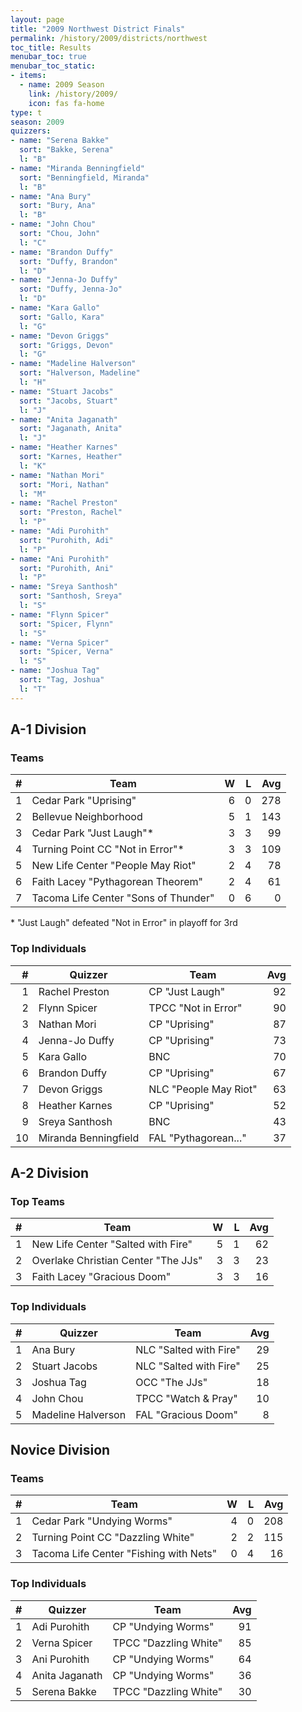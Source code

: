 ```yaml
---
layout: page
title: "2009 Northwest District Finals"
permalink: /history/2009/districts/northwest
toc_title: Results
menubar_toc: true
menubar_toc_static:
- items:
  - name: 2009 Season
    link: /history/2009/
    icon: fas fa-home
type: t
season: 2009
quizzers:
- name: "Serena Bakke"
  sort: "Bakke, Serena"
  l: "B"
- name: "Miranda Benningfield"
  sort: "Benningfield, Miranda"
  l: "B"
- name: "Ana Bury"
  sort: "Bury, Ana"
  l: "B"
- name: "John Chou"
  sort: "Chou, John"
  l: "C"
- name: "Brandon Duffy"
  sort: "Duffy, Brandon"
  l: "D"
- name: "Jenna-Jo Duffy"
  sort: "Duffy, Jenna-Jo"
  l: "D"
- name: "Kara Gallo"
  sort: "Gallo, Kara"
  l: "G"
- name: "Devon Griggs"
  sort: "Griggs, Devon"
  l: "G"
- name: "Madeline Halverson"
  sort: "Halverson, Madeline"
  l: "H"
- name: "Stuart Jacobs"
  sort: "Jacobs, Stuart"
  l: "J"
- name: "Anita Jaganath"
  sort: "Jaganath, Anita"
  l: "J"
- name: "Heather Karnes"
  sort: "Karnes, Heather"
  l: "K"
- name: "Nathan Mori"
  sort: "Mori, Nathan"
  l: "M"
- name: "Rachel Preston"
  sort: "Preston, Rachel"
  l: "P"
- name: "Adi Purohith"
  sort: "Purohith, Adi"
  l: "P"
- name: "Ani Purohith"
  sort: "Purohith, Ani"
  l: "P"
- name: "Sreya Santhosh"
  sort: "Santhosh, Sreya"
  l: "S"
- name: "Flynn Spicer"
  sort: "Spicer, Flynn"
  l: "S"
- name: "Verna Spicer"
  sort: "Spicer, Verna"
  l: "S"
- name: "Joshua Tag"
  sort: "Tag, Joshua"
  l: "T"
---
```


## A-1 Division

### Teams

|    # | Team                                 |    W |    L |  Avg |
| ---: | ------------------------------------ | ---: | ---: | ---: |
|    1 | Cedar Park "Uprising"                |    6 |    0 |  278 |
|    2 | Bellevue Neighborhood                |    5 |    1 |  143 |
|    3 | Cedar Park "Just Laugh"*             |    3 |    3 |   99 |
|    4 | Turning Point CC "Not in Error"*     |    3 |    3 |  109 |
|    5 | New Life Center "People May Riot"    |    2 |    4 |   78 |
|    6 | Faith Lacey "Pythagorean Theorem"    |    2 |    4 |   61 |
|    7 | Tacoma Life Center "Sons of Thunder" |    0 |    6 |    0 |

\* "Just Laugh" defeated "Not in Error" in playoff for 3rd

### Top Individuals

|    # | Quizzer              | Team                  |  Avg |
| ---: | -------------------- | --------------------- | ---: |
|    1 | Rachel Preston       | CP "Just Laugh"       |   92 |
|    2 | Flynn Spicer         | TPCC "Not in Error"   |   90 |
|    3 | Nathan Mori          | CP "Uprising"         |   87 |
|    4 | Jenna-Jo Duffy       | CP "Uprising"         |   73 |
|    5 | Kara Gallo           | BNC                   |   70 |
|    6 | Brandon Duffy        | CP "Uprising"         |   67 |
|    7 | Devon Griggs         | NLC "People May Riot" |   63 |
|    8 | Heather Karnes       | CP "Uprising"         |   52 |
|    9 | Sreya Santhosh       | BNC                   |   43 |
|   10 | Miranda Benningfield | FAL "Pythagorean..."  |   37 |

## A-2 Division

### Top Teams

|    # | Team                                |    W |    L |  Avg |
| ---: | ----------------------------------- | ---: | ---: | ---: |
|    1 | New Life Center "Salted with Fire"  |    5 |    1 |   62 |
|    2 | Overlake Christian Center "The JJs" |    3 |    3 |   23 |
|    3 | Faith Lacey "Gracious Doom"         |    3 |    3 |   16 |

### Top Individuals

|    # | Quizzer            | Team                   |  Avg |
| ---: | ------------------ | ---------------------- | ---: |
|    1 | Ana Bury           | NLC "Salted with Fire" |   29 |
|    2 | Stuart Jacobs      | NLC "Salted with Fire" |   25 |
|    3 | Joshua Tag         | OCC "The JJs"          |   18 |
|    4 | John Chou          | TPCC "Watch & Pray"    |   10 |
|    5 | Madeline Halverson | FAL "Gracious Doom"    |    8 |

## Novice Division

### Teams

|    # | Team                                   |    W |    L |  Avg |
| ---: | -------------------------------------- | ---: | ---: | ---: |
|    1 | Cedar Park "Undying Worms"             |    4 |    0 |  208 |
|    2 | Turning Point CC "Dazzling White"      |    2 |    2 |  115 |
|    3 | Tacoma Life Center "Fishing with Nets" |    0 |    4 |   16 |

### Top Individuals

|    # | Quizzer        | Team                  |  Avg |
| ---: | -------------- | --------------------- | ---: |
|    1 | Adi Purohith   | CP "Undying Worms"    |   91 |
|    2 | Verna Spicer   | TPCC "Dazzling White" |   85 |
|    3 | Ani Purohith   | CP "Undying Worms"    |   64 |
|    4 | Anita Jaganath | CP "Undying Worms"    |   36 |
|    5 | Serena Bakke   | TPCC "Dazzling White" |   30 |